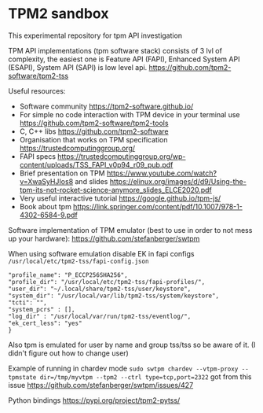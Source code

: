 # TPM2 sandbox
This experimental repository for tpm API investigation

TPM API implementations (tpm software stack) consists of 3 lvl of complexity, the easiest one is Feature API (FAPI), 
Enhanced System API (ESAPI), System API (SAPI) is low level api. https://github.com/tpm2-software/tpm2-tss

Useful resources:
 - Software community https://tpm2-software.github.io/
 - For simple no code interaction with TPM device in your terminal use https://github.com/tpm2-software/tpm2-tools
 - C, C++ libs https://github.com/tpm2-software
 - Organisation that works on TPM specification https://trustedcomputinggroup.org/
 - FAPI specs https://trustedcomputinggroup.org/wp-content/uploads/TSS_FAPI_v0p94_r09_pub.pdf
 - Brief presentation on TPM https://www.youtube.com/watch?v=XwaSyHJIos8 and slides https://elinux.org/images/d/d9/Using-the-tpm-its-not-rocket-science-anymore_slides_ELCE2020.pdf
 - Very useful interactive tutorial https://google.github.io/tpm-js/
 - Book about tpm https://link.springer.com/content/pdf/10.1007/978-1-4302-6584-9.pdf

Software implementation of TPM emulator (best to use in order to not mess up your hardware):
https://github.com/stefanberger/swtpm

When using software emulation disable EK in fapi configs `/usr/local/etc/tpm2-tss/fapi-config.json`

```{
"profile_name": "P_ECCP256SHA256",
"profile_dir": "/usr/local/etc/tpm2-tss/fapi-profiles/",
"user_dir": "~/.local/share/tpm2-tss/user/keystore",
"system_dir": "/usr/local/var/lib/tpm2-tss/system/keystore",
"tcti": "",
"system_pcrs" : [],
"log_dir" : "/usr/local/var/run/tpm2-tss/eventlog/",
"ek_cert_less": "yes"
}
```

Also tpm is emulated for user by name and group tss/tss so be aware of it. (I didn't figure out how to change user)

Example of running in chardev mode `sudo swtpm chardev --vtpm-proxy --tpmstate dir=/tmp/myvtpm --tpm2 --ctrl type=tcp,port=2322`
got from this issue https://github.com/stefanberger/swtpm/issues/427

Python bindings https://pypi.org/project/tpm2-pytss/

